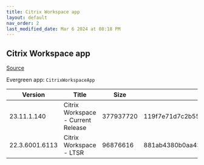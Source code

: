 ```yaml
---
title: Citrix Workspace app
layout: default
nav_order: 2
last_modified_date: Mar 6 2024 at 08:18 PM
---
```


## Citrix Workspace app

[Source](https://www.citrix.com/downloads/workspace-app/)

Evergreen app: `CitrixWorkspaceApp`

| Version        | Title                              | Size      | Hash                                                             | Date       | Stream  | URI                                                                                                                                                                                                                    |
| -------------- | ---------------------------------- | --------- | ---------------------------------------------------------------- | ---------- | ------- | ---------------------------------------------------------------------------------------------------------------------------------------------------------------------------------------------------------------------- |
| 23.11.1.140    | Citrix Workspace - Current Release | 377937720 | 119f7e71d7c2b55045e4a9368e8f2f429a9ce7baa9759e21332b54ad8a5c450a | 02/02/2024 | Current | [https://downloadplugins.citrix.com/ReceiverUpdates/Prod/Receiver/Win/CitrixWorkspaceApp23.11.1.140.exe](https://downloadplugins.citrix.com/ReceiverUpdates/Prod/Receiver/Win/CitrixWorkspaceApp23.11.1.140.exe)       |
| 22.3.6001.6113 | Citrix Workspace - LTSR            | 96876616  | 881ab4380b0aa43af704b845712b01564b72eea20f25850a31b0bb6cd6ddfa01 | 03/06/2024 | LTSR    | [https://downloadplugins.citrix.com/ReceiverUpdates/Prod/Receiver/Win/CitrixWorkspaceApp22.3.6001.6113.exe](https://downloadplugins.citrix.com/ReceiverUpdates/Prod/Receiver/Win/CitrixWorkspaceApp22.3.6001.6113.exe) |
